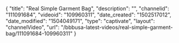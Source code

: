 {
    "title": "Real Simple Garment Bag",
    "description": "",
    "channelid": "111091684",
    "videoid": "109960311",
    "date_created": "1502517012",
    "date_modified": "1504049171",
    "type": "captivate",
    "layout": "channelVideo",
    "url": "\/bbbusa-latest-videos\/real-simple-garment-bag\/111091684-109960311"
}